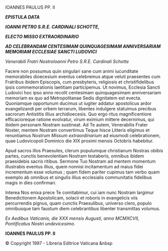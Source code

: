 IOANNES PAULUS PP. II

***EPISTULA DATA***

***IOANNI PETRO S.R.E. CARDINALI SCHOTTE,***

***ELECTO MISSO EXTRAORDINARIO***

***AD CELEBRANDAM CENTESIMAM QUINQUAGESIMAM ANNIVERSARIAM MEMORIAM ECCLESIAE SANCTI LUDOVICI***

*Venerabili Fratri NostroIoanni Petro S.R.E. Cardinali Schotte*

Facere non possumus quin singulari sane cum animi iucunditate memorabiles dioecesium eventus celebremus atque veluti praesentes cum Fratribus ibidem Episcopis, cum presbyteris, religiosis et christifidelibus ipsis commemorationis laetitiam participemus. Ut novimus, Ecclesia Sancti Ludovici hoc ipso anno recolit centesimam quinquagesimam anniversariam memoriam ex quo ad Metropolitanae Sedis dignitatem est evecta. Quoniamque opportunum ducimus ut iugiter addatur apostolicus ardor evangelizandi per orbem terrarum, libentes indulgere statuimus precibus sacrorum Antistitis illius archidioecesis. Quo ergo ritus magnificentiore efficacioreque ratione evolvatur, virum eximium mittere decernimus, qui ibidem personam Nostram sustineat. Ad Te autem, Venerabilis Frater Noster, mentem Nostram convertimus Teque hisce Litteris eligimus et renuntiamus Nostrum *Missum extraordinarium* ad eiusmodi celebrationem, quae Ludovicopoli Dominico die XIX proximi mensis Octobris habebitur.

Apud sacros illos Praesules, clerum populumque christianum Nostras obibis partes, cunctis benevolentiam Nostram testaberis, omnibus ibidem praesidebis sacris ritibus. Sermone Tuo Nostram ad mentem momentum illustrabis eventus illius, quem nonnisi incitamentum ad maius fidei incrementum esse volumus ; quam fidem pariter cupimus tam verbo quam exemplo ab omnibus et singulis illius ecclesialis communitatis fidelibus magis in dies confirmari.

Interea Nos enixa prece Te comitabimur, cui iam nunc Nostram largimur Benedictionem Apostolicam, solacii et roboris in evangelicis viis percurrendis pignus, quam cunctis Praesulibus, universo clero, populo omnibusque tam faustum diem celebrantibus libenter transmittas volumus.

*Ex Aedibus Vaticanis, die XXX mensis Augusti, anno MCMXCVII, Pontificatus Nostri undevicesimo.*

**IOANNES PAULUS PP. II**

© Copyright 1997 - Libreria Editrice Vaticana &nbsp